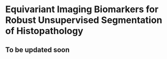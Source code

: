 # Equivariant Imaging Biomarkers for Robust Unsupervised Segmentation of Histopathology
## To be updated soon
